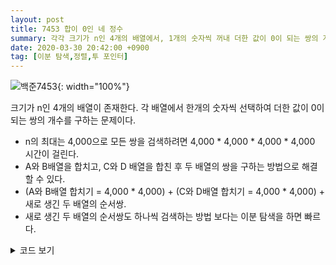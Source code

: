 ```yaml
---
layout: post
title: 7453 합이 0인 네 정수
summary: 각각 크기가 n인 4개의 배열에서, 1개의 숫자씩 꺼내 더한 값이 0이 되는 쌍의 개수를 구하는 문제
date: 2020-03-30 20:42:00 +0900
tag: [이분 탐색,정렬,투 포인터]
---
```


![백준7453](https://user-images.githubusercontent.com/17156386/77908884-46329580-72c7-11ea-888a-ece9c1262457.png){: width="100%"}

크기가 n인 4개의 배열이 존재한다. 각 배열에서 한개의 숫자씩 선택하여 더한 값이 0이 되는 쌍의 개수를 구하는 문제이다.

* n의 최대는 4,000으로 모든 쌍을 검색하려면 4,000 * 4,000 * 4,000 * 4,000 시간이 걸린다.
* A와 B배열을 합치고, C와 D 배열을 합친 후 두 배열의 쌍을 구하는 방법으로 해결할 수 있다.
* (A와 B배열 합치기 = 4,000 * 4,000) + (C와 D배열 합치기 = 4,000 * 4,000) + 새로 생긴 두 배열의 순서쌍.
* 새로 생긴 두 배열의 순서쌍도 하나씩 검색하는 방법 보다는 이분 탐색을 하면 빠르다.

<details>
<summary>코드 보기</summary>
<div markdown = "1">
```c++
#include <iostream>
#include <vector>
#include <algorithm>
using namespace std;
// 숫자를 저장할 4개의 배열과 2개의 배열값을 저장할 sum1,sum2
vector<int> a,b,c,d,sum1,sum2;
int main(){
	ios_base::sync_with_stdio(false); cin.tie(NULL);
	int n; cin>>n;
	a = b = c = d = vector<int>(n);
	for(int i=0;i<n;i++) cin>>a[i]>>b[i]>>c[i]>>d[i];
	for(int i=0;i<n;i++){
		for(int j=0;j<n;j++){
			sum1.push_back(a[i]+b[j]);
			sum2.push_back(c[i]+d[j]);
		}
	}
	// 새로운 순서쌍을 찾기 편하도록 sum1, sum2 배열을 정렬해 준다.
	sort(sum1.begin(),sum1.end());
	sort(sum2.begin(),sum2.end());
	ll ans = 0;
	for(int i=0;i<sum1.size();i++){
		ll lnum = 1, rnum = 1;
		// lower_bound 즉 이분탐색을 통해서 빠르게 순서쌍을 찾을 수 있다.
		int idx = lower_bound(sum2.begin(),sum2.end(),-sum1[i])-sum2.begin();
		// 다음 숫자가 동일하다면 곱을 하여 계산이 가능하다.
		while(i+1<sum1.size() && sum1[i] == sum1[i+1]){lnum++; i++;}
		if(idx >= sum2.size() || sum2[idx] != -sum1[i]) continue;
		while(idx+1<sum2.size() && sum2[idx] == sum2[idx+1]){rnum++; idx++;}
		ans += (lnum * rnum);
	}
	cout<<ans;
}
```
</div>
</details>
